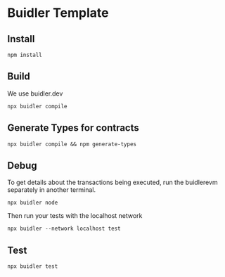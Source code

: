 # Buidler Template

## Install

```
npm install
```

## Build

We use buidler.dev

```
npx buidler compile
```

## Generate Types for contracts

```
npx buidler compile && npm generate-types
```

## Debug

To get details about the transactions being executed, run the buidlerevm
separately in another terminal.

```
npx buidler node
```

Then run your tests with the localhost network

```
npx buidler --network localhost test
```

## Test

```
npx buidler test
```
